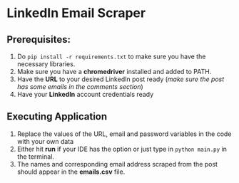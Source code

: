 # LinkedIn Email Scraper

## Prerequisites:

1. Do `pip install -r requirements.txt` to make sure you have the necessary libraries.
2. Make sure you have a **chromedriver** installed and added to PATH.
3. Have the **URL** to your desired LinkedIn post ready (_make sure the post has some emails in the comments section_)
4. Have your **LinkedIn** account credentials ready

## Executing Application

1. Replace the values of the URL, email and password variables in the code with your own data
2. Either hit **run** if your IDE has the option or just type in `python main.py` in the terminal.
3. The names and corresponding email address scraped from the post should appear in the **emails.csv** file.

